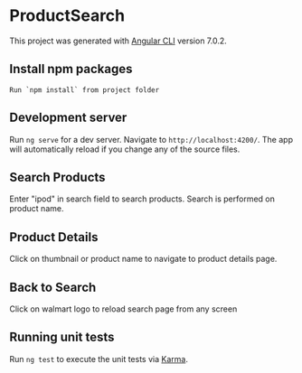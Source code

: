 # ProductSearch

This project was generated with [Angular CLI](https://github.com/angular/angular-cli) version 7.0.2.

## Install npm packages 
    Run `npm install` from project folder
## Development server

Run `ng serve` for a dev server. Navigate to `http://localhost:4200/`. The app will automatically reload if you change any of the source files.

## Search Products

Enter "ipod" in search field to search products. Search is performed on product name.

## Product Details

Click on thumbnail or product name to navigate to product details page.

## Back to Search

Click on walmart logo to reload search page from any screen

## Running unit tests

Run `ng test` to execute the unit tests via [Karma](https://karma-runner.github.io).

